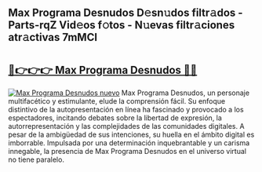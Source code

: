 ## Max Programa Desnudos D𝚎sn𝚞dos filtr𝚊dos - Parts-rqZ Vid𝚎os f𝚘tos - N𝚞evas filtr𝚊ciones atr𝚊ctivas 7mMCl

# <h2><a href="http://mb96qi.tromn.icu/?c=Max+Programa+Desnudos">🔗👉👉👉 Max Programa Desnudos 🔗🔗</a></h2>

[![Max Programa Desnudos nuevo](https://i.imgur.com/pEAQMta.gif)](http://mb96qi.tromn.icu/?c=Max+Programa+Desnudos)
Max Programa Desnudos, un personaje multifacético y estimulante, elude la comprensión fácil. Su enfoque distintivo de la autopresentación en línea ha fascinado y provocado a los espectadores, incitando debates sobre la libertad de expresión, la autorrepresentación y las complejidades de las comunidades digitales. A pesar de la ambigüedad de sus intenciones, su huella en el ámbito digital es imborrable. Impulsada por una determinación inquebrantable y un carisma innegable, la presencia de Max Programa Desnudos en el universo virtual no tiene paralelo.
